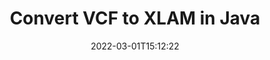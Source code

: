 ---
############################# Static ############################
layout: "auto-gen-conversion"
date: 2022-03-01T15:12:22
draft: false
otherformats: bmp dcm emf emz gif htm html ico jp2 jpeg jpg mht mhtml png psb psd svg svgz tga tif tiff webp wmf wmz
breadcrumb: VCF to XLAM in Java

############################# Head ############################
head_title: "Convert VCF to XLAM in Java"
head_description: "VCF to XLAM conversion in Java with a few lines of code. Convert over 160 file formats using the GroupDocs Document Conversion API for Java."

############################# Header ############################
title: "Convert VCF to XLAM in Java"
description: "VCF to XLAM conversion with a few lines of Java code"
bg_image: "https://cms.admin.containerize.com/templates/aspose/App_Themes/V3/images/bg/header1.png"
bg_overlay: false
button:
    enable: true

############################# SubMenu ############################
submenu:
    enable: true

    left:
        img_alt: "GroupDocs.Conversion for Java"
        image: "https://cms.admin.containerize.com/templates/groupdocs/images/product-logos/90x90-noborder/groupdocs-conversion-java.png"
        product: "GroupDocs.Conversion"
        platform: "Java"

    

############################# About ############################
about:
    enable: true
    title: "About GroupDocs.Conversion for Java API"
    content: |
        [GroupDocs.Conversion for Java](https://products.groupdocs.com/conversion/java/) is an advanced file format conversion API for converting between popular image and document formats such as Microsoft Office, OpenDocument, PDF, HTML, email, CAD. and much more with just a few lines of code. The native API automatically detects the formats of the original documents and offers many options for customizing the converted documents. Along with the function of extracting information from a document, it also supports caching of the conversion results to the local disk by default. However, any type of cache storage can be supported by implementing the appropriate interfaces - Amazon S3, Dropbox, Google Drive, Windows Azure, Reddis, or any others.
    

overview:
    enable: true
    content: |
        Convert your VCF files to XLAM files in Java. It only takes a couple of lines of Java code on any platform of your choice, such as Windows, Linux, macOS.
        You can try converting VCF to XLAM for free and evaluate the quality of the conversion results.
        Along with simple file conversion scripts, you can try more sophisticated options for loading the VCF source file and storing the XLAM output.
        
        For example, for the source file VCF, you can use the following upload options:

        * automatic detection of the file format;
        * specify a password for protected files (if the file format supports it);
        * replace missing fonts to preserve the appearance of the document.

        There are also advanced conversion options for the XLAM file:

        * convert a specific page of a document or a range of pages;
        * add a watermark to the converted XLAM.

        Once the conversion is complete, you can save the XLAM file to your local file path or to any third party storage such as FTP, Amazon S3, Google Drive, Dropbox etc.
        Please note - to convert VCF to XLAM, you do not need to install any additional software, such as MS Office, Open Office, Adobe Acrobat Reader etc. 


############################# Steps ############################
steps:
    enable: true
    title_left: "Steps to Convert VCF to XLAM in Java"
    content_left: |
        [GroupDocs.Conversion](https://products.groupdocs.com/conversion/java/) allows developers to easily convert a VCF file to XLAM with a few lines of code.

        * Create a new instance of the Converter class and upload the file VCF with the full path
        * Set ConvertOptions for document type to XLAM.
        * Call the convert() method and pass the document name (full path) and format (XLAM) as a parameter
        
    title_right: "System Requirements"
    content_right: |
        Basic conversion using GroupDocs.Conversion for the Java API can be done with just a few lines of code. Our APIs are supported on all major platforms and operating systems. Before executing the code below, make sure you have the following prerequisites installed on your system.

        * Operating systems: Microsoft Windows, Linux, MacOS
        * Development environment: NetBeans, Intellij IDEA, Eclipse, etc.
        * Java runtime: J2SE 6.0 and above
        * Get the latest GroupDocs.Conversion for Java from [Maven](https://repository.groupdocs.com/webapp/#/artifacts/browse/tree/General/repo/com/groupdocs/groupdocs-conversion)
        
    code: |
        ```java
        // Load source file VCF for conversion
        Converter converter = new Converter("input.vcf");
        // Prepare conversion options for target format XLAM
        ConvertOptions convertOptions = new FileType().fromExtension("xlam").getConvertOptions();
        // Convert to XLAM format
        converter.convert("output.xlam", convertOptions);
        
        ```
        
demos:
    enable: true
    title: "VCF to XLAM Live Demo"
    content: |
       Convert VCF to XLAM now by visiting the [GroupDocs.Conversion App](https://products.groupdocs.app/conversion/family) website. The free demo has the following benefits
       

more_formats:
    enable: true
    title: "Other supported VCF conversions in Java"
    content: "You can also convert VCF to many other file formats. Please see the list below."
       
       
back_to_top:
    enable: true
---